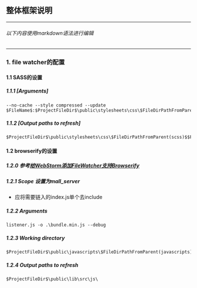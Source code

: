 ##  整体框架说明
***
###### 以下内容使用markdown语法进行编辑
***
### 1. file watcher的配置

#### 1.1 SASS的设置
##### 1.1.1 [Arguments]
    --no-cache --style compressed --update $FileName$:$ProjectFileDir$\public\stylesheets\css\$FileDirPathFromParent(scss)$$FileNameWithoutExtension$.css

##### 1.1.2 [Output paths to refresh]
    $ProjectFileDir$\public\stylesheets\css\$FileDirPathFromParent(scss)$$FileNameWithoutExtension$.css

#### 1.2 browserify的设置
##### 1.2.0 参考[给WebStorm添加FileWatcher支持Browserify](http://blog.meathill.com/tech/devtools/add-file-watcher-for-webstorm-to-support-browserify.html)

##### 1.2.1 Scope 设置为mall_server
  * 应将需要链入的index.js单个去include
##### 1.2.2 Arguments
    listener.js -o .\bundle.min.js --debug
##### 1.2.3 Working directory
    $ProjectFileDir$\public\javascripts\$FileDirPathFromParent(javascripts)$
##### 1.2.4 Output paths to refresh
    $ProjectFileDir$\public\lib\src\js\